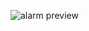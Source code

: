![alarm preview](https://user-images.githubusercontent.com/84850243/166681144-c1d13988-38c8-4d90-a9e1-9b782f4d805f.png)
